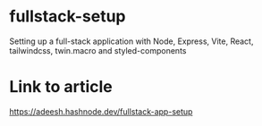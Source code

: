 # fullstack-setup
Setting up a full-stack application with Node, Express, Vite, React, tailwindcss, twin.macro and styled-components

# Link to article
https://adeesh.hashnode.dev/fullstack-app-setup

